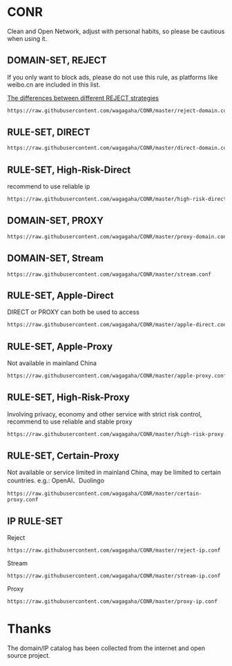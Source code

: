 # CONR
Clean and Open Network, adjust with personal habits, so please be cautious when using it.

## DOMAIN-SET, REJECT
If you only want to block ads, please do not use this rule, as platforms like weibo.cn are included in this list.

[The differences between different REJECT strategies](https://community.nssurge.com/d/1213-reject)

```bash
https://raw.githubusercontent.com/wagagaha/CONR/master/reject-domain.conf
```

## RULE-SET, DIRECT
```bash
https://raw.githubusercontent.com/wagagaha/CONR/master/direct-domain.conf
```

## RULE-SET, High-Risk-Direct

recommend to use reliable ip

```bash
https://raw.githubusercontent.com/wagagaha/CONR/master/high-risk-direct.conf
```

## DOMAIN-SET, PROXY

```bash
https://raw.githubusercontent.com/wagagaha/CONR/master/proxy-domain.conf
```

## DOMAIN-SET, Stream
```
https://raw.githubusercontent.com/wagagaha/CONR/master/stream.conf
```

## RULE-SET, Apple-Direct
DIRECT or PROXY can both be used to access
```bash
https://raw.githubusercontent.com/wagagaha/CONR/master/apple-direct.conf
```

## RULE-SET, Apple-Proxy

Not available in mainland China
```bash
https://raw.githubusercontent.com/wagagaha/CONR/master/apple-proxy.conf
```

## RULE-SET, High-Risk-Proxy

Involving privacy, economy and other service with strict risk control, recommend to use reliable and stable proxy
```bash
https://raw.githubusercontent.com/wagagaha/CONR/master/high-risk-proxy.conf
```

## RULE-SET, Certain-Proxy
Not available or service limited in mainland China, may be limited to certain countries. e.g.: OpenAI、Duolingo
```
https://raw.githubusercontent.com/wagagaha/CONR/master/certain-proxy.conf
```

## IP RULE-SET
Reject
```
https://raw.githubusercontent.com/wagagaha/CONR/master/reject-ip.conf
```

Stream
```
https://raw.githubusercontent.com/wagagaha/CONR/master/stream-ip.conf

```
Proxy
```
https://raw.githubusercontent.com/wagagaha/CONR/master/proxy-ip.conf
```

# Thanks
The domain/IP catalog has been collected from the internet and open source project.
